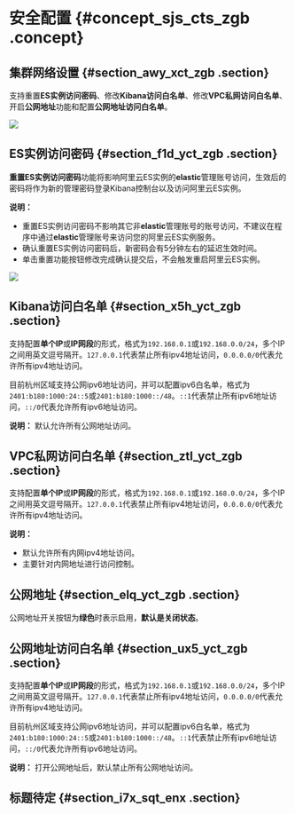 # 安全配置 {#concept_sjs_cts_zgb .concept}

## 集群网络设置 {#section_awy_xct_zgb .section}

支持重置**ES实例访问密码**、修改**Kibana访问白名单**、修改**VPC私网访问白名单**、开启**公网地址**功能和配置**公网地址访问白名单**。

![](http://static-aliyun-doc.oss-cn-hangzhou.aliyuncs.com/assets/img/134295/155808067240173_zh-CN.png)

## ES实例访问密码 {#section_f1d_yct_zgb .section}

**重置ES实例访问密码**功能将影响阿里云ES实例的**elastic**管理账号访问，生效后的密码将作为新的管理密码登录Kibana控制台以及访问阿里云ES实例。

**说明：** 

-   重置ES实例访问密码不影响其它非**elastic**管理账号的账号访问，不建议在程序中通过**elastic**管理账号来访问您的阿里云ES实例服务。
-   确认重置ES实例访问密码后，新密码会有5分钟左右的延迟生效时间。
-   单击重置功能按钮修改完成确认提交后，不会触发重启阿里云ES实例。

![](http://static-aliyun-doc.oss-cn-hangzhou.aliyuncs.com/assets/img/134295/155808067240174_zh-CN.jpg)

## Kibana访问白名单 {#section_x5h_yct_zgb .section}

支持配置**单个IP**或**IP网段**的形式，格式为`192.168.0.1`或`192.168.0.0/24`，多个IP之间用英文逗号隔开。`127.0.0.1`代表禁止所有ipv4地址访问，`0.0.0.0/0`代表允许所有ipv4地址访问。

目前杭州区域支持公网ipv6地址访问，并可以配置ipv6白名单，格式为`2401:b180:1000:24::5`或`2401:b180:1000::/48`。`::1`代表禁止所有ipv6地址访问，`::/0`代表允许所有ipv6地址访问。

**说明：** 默认允许所有公网地址访问。

## VPC私网访问白名单 {#section_ztl_yct_zgb .section}

支持配置**单个IP**或**IP网段**的形式，格式为`192.168.0.1`或`192.168.0.0/24`，多个IP之间用英文逗号隔开。`127.0.0.1`代表禁止所有ipv4地址访问，`0.0.0.0/0`代表允许所有ipv4地址访问。

**说明：** 

-   默认允许所有内网ipv4地址访问。
-   主要针对内网地址进行访问控制。

## 公网地址 {#section_elq_yct_zgb .section}

公网地址开关按钮为**绿色**时表示启用，**默认是关闭状态**。

## 公网地址访问白名单 {#section_ux5_yct_zgb .section}

支持配置**单个IP**或**IP网段**的形式，格式为`192.168.0.1`或`192.168.0.0/24`，多个IP之间用英文逗号隔开。`127.0.0.1`代表禁止所有ipv4地址访问，`0.0.0.0/0`代表允许所有ipv4地址访问。

目前杭州区域支持公网ipv6地址访问，并可以配置ipv6白名单，格式为`2401:b180:1000:24::5`或`2401:b180:1000::/48`。`::1`代表禁止所有ipv6地址访问，`::/0`代表允许所有ipv6地址访问。

**说明：** 打开公网地址后，默认禁止所有公网地址访问。

## 标题待定 {#section_i7x_sqt_enx .section}

